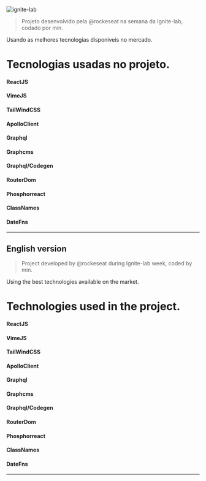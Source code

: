 ![ignite-lab](https://user-images.githubusercontent.com/105246720/177182481-5b9d150b-f254-4ae2-847a-52433d387307.png)


>Projeto desenvolvido pela @rockeseat na semana da Ignite-lab, codado por min.

Usando as melhores tecnologias disponiveis no mercado.

# Tecnologias usadas no projeto.

#### ReactJS
#### VimeJS
#### TailWindCSS
#### ApolloClient
#### Graphql
#### Graphcms
#### Graphql/Codegen
#### RouterDom
#### Phosphorreact
#### ClassNames
#### DateFns
_____
## English version

>Project developed by @rockeseat during Ignite-lab week, coded by min.

Using the best technologies available on the market.

# Technologies used in the project.

#### ReactJS
#### VimeJS
#### TailWindCSS
#### ApolloClient
#### Graphql
#### Graphcms
#### Graphql/Codegen
#### RouterDom
#### Phosphorreact
#### ClassNames
#### DateFns
_____
